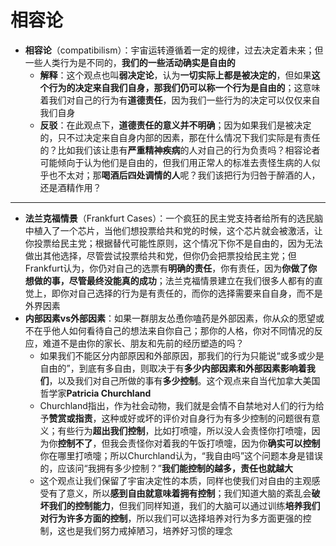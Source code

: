 # 相容论
* **相容论**（compatibilism）：宇宙运转遵循着一定的规律，过去决定着未来；但一些人类行为是不同的，**我们的一些活动确实是自由的**
  * **解释**：这个观点也叫**弱决定论**，认为**一切实际上都是被决定的**，但如果**这个行为的决定来自我们自身，那我们仍可以称一个行为是自由的**；这意味着我们对自己的行为有**道德责任**，因为我们一些行为的决定可以仅仅来自我们自身
  * **反驳**：在此观点下，**道德责任的意义并不明确**；因为如果我们是被决定的，只不过决定来自自身内部的因素，那在什么情况下我们实际是有责任的？比如我们该让患有**严重精神疾病**的人对自己的行为负责吗？相容论者可能倾向于认为他们是自由的，但我们用正常人的标准去责怪生病的人似乎也不太对；那**喝酒后四处调情的人**呢？我们该把行为归咎于醉酒的人，还是酒精作用？
---
* **法兰克福情景**（Frankfurt Cases）：一个疯狂的民主党支持者给所有的选民脑中植入了一个芯片，当他们想投票给共和党的时候，这个芯片就会被激活，让你投票给民主党；根据替代可能性原则，这个情况下你不是自由的，因为无法做出其他选择，尽管尝试投票给共和党，但你仍会把票投给民主党；但Frankfurt认为，你仍对自己的选票有**明确的责任**，你有责任，因为**你做了你想做的事，尽管最终没能真的成功**；法兰克福情景建立在我们很多人都有的直觉上，即你对自己选择的行为是有责任的，而你的选择需要来自自身，而不是外界因素
* **内部因素vs外部因素**：如果一群朋友怂恿你嗑药是外部因素，你从众的愿望或不在乎他人如何看待自己的想法来自你自己；那你的人格，你对不同情况的反应，难道不是由你的家长、朋友和先前的经历塑造的吗？
  * 如果我们不能区分内部原因和外部原因，那我们的行为只能说“或多或少是自由的”，到底有多自由，则取决于有**多少内部因素和外部因素影响着我们**，以及我们对自己所做的事有**多少控制**。这个观点来自当代加拿大美国哲学家**Patricia Churchland**
  * Churchland指出，作为社会动物，我们就是会情不自禁地对人们的行为给予**赞赏或指责**，这种或好或坏的评价对自身行为有多少控制的问题很有意义；有些行为**超出我们控制**，比如打喷嚏，所以没人会责怪你打喷嚏，因为你**控制不了**，但我会责怪你对着我的午饭打喷嚏，因为你**确实可以控制**你在哪里打喷嚏；所以Churchland认为，“我自由吗”这个问题本身是错误的，应该问“我拥有多少控制？”**我们能控制的越多，责任也就越大**
  * 这个观点让我们保留了宇宙决定性的本质，同样也使我们对自由的主观感受有了意义，所以**感到自由就意味着拥有控制**；我们知道大脑的紊乱会**破坏我们的控制能力**，但我们同样知道，我们的大脑可以通过训练**培养我们对行为许多方面的控制**，所以我们可以选择培养对行为多方面更强的控制，这也是我们努力戒掉陋习，培养好习惯的理念